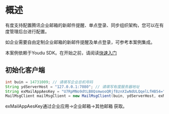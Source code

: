 # 概述

有度支持配置腾讯企业邮箱的新邮件提醒、单点登录、同步组织架构，您可以在有度管理后台进行配置。

如企业需要自由定制企业邮箱的新邮件提醒及单点登录，可参考本案例集成。

本案例依赖于Youdu SDK。在开始之前，请阅读[快速入门](https://youdu.im/api/quickstart.html)

## 初始化客户端

```java
int buin = 14731009; // 请填写企业总机号码
String ydServerHost = "127.0.0.1:7080"; // 请填写有度服务器地址
String exMailAppAesKey = "U7RpMNo9dtLB8QsmwooQRjf8znXIwNdULQqelLfHB54="; //请填写企业邮应用的EncodingaesKey
MailMsgClient mailMsgClient = new MailMsgClient(buin, ydServerHost, exMailAppAesKey);
```

exMailAppAesKey通过企业应用->企业邮箱->其他邮箱 获取。